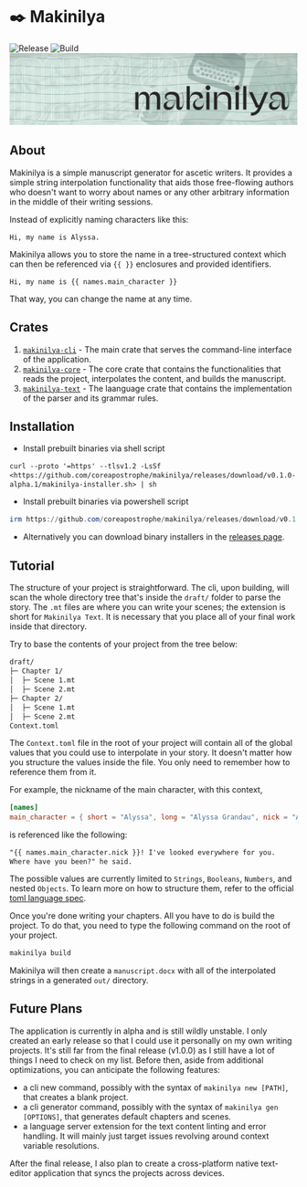 
# ✒️ Makinilya

![Release](https://github.com/coreapostrophe/makinilya/actions/workflows/release.yml/badge.svg) ![Build](https://github.com/coreapostrophe/makinilya/actions/workflows/build.yml/badge.svg)
![Makinilya Cover](./assets/makinilya-cover.jpg)

## About

Makinilya is a simple manuscript generator for ascetic writers. It provides a simple string interpolation functionality that aids those free-flowing authors who doesn't want to worry about names or any other arbitrary information in the middle of their writing sessions.

Instead of explicitly naming characters like this:

```plaintext
Hi, my name is Alyssa.
```

Makinilya allows you to store the name in a tree-structured context which can then be referenced via `{{ }}` enclosures and provided identifiers.

```plaintext
Hi, my name is {{ names.main_character }}
```

That way, you can change the name at any time.

## Crates

1. [`makinilya-cli`](./makinilya-cli/) - The main crate that serves the command-line interface of the application.
2. [`makinilya-core`](./makinilya-core/) - The core crate that contains the functionalities that reads the project, interpolates the content, and builds the manuscript.
3. [`makinilya-text`](./makinilya-text/) - The laanguage crate that contains the implementation of the parser and its grammar rules.

## Installation

- Install prebuilt binaries via shell script

```shell
curl --proto '=https' --tlsv1.2 -LsSf <https://github.com/coreapostrophe/makinilya/releases/download/v0.1.0-alpha.1/makinilya-installer.sh> | sh
```

- Install prebuilt binaries via powershell script

```powershell
irm https://github.com/coreapostrophe/makinilya/releases/download/v0.1.0-alpha.1/makinilya-installer.ps1 | iex
```

- Alternatively you can download binary installers in the [releases page](https://github.com/coreapostrophe/makinilya/releases).

## Tutorial

The structure of your project is straightforward. The cli, upon building, will scan the whole directory tree that's inside the `draft/` folder to parse the story. The `.mt` files are where you can write your scenes; the extension is short for `Makinilya Text`. It is necessary that you place all of your final work inside that directory.

Try to base the contents of your project from the tree below:

```plaintext
draft/
├─ Chapter 1/
│  ├─ Scene 1.mt
│  ├─ Scene 2.mt
├─ Chapter 2/
│  ├─ Scene 1.mt
│  ├─ Scene 2.mt
Context.toml
```

The `Context.toml` file in the root of your project will contain all of the global values that you could use to interpolate in your story. It doesn't matter how you structure the values inside the file. You only need to remember how to reference them from it.

For example, the nickname of the main character, with this context,

```toml
[names]
main_character = { short = "Alyssa", long = "Alyssa Grandau", nick = "Aly" }

```

is referenced like the following:

```plaintext
"{{ names.main_character.nick }}! I've looked everywhere for you. Where have you been?" he said.
```

The possible values are currently limited to `Strings`, `Booleans`, `Numbers`, and nested `Objects`. To learn more on how to structure them, refer to the official [toml language spec](https://toml.io/en/v1.0.0).

Once you're done writing your chapters. All you have to do is build the project. To do that, you need to type the following command on the root of your project.

```bash
makinilya build
```

Makinilya will then create a `manuscript.docx` with all of the interpolated strings in a generated `out/` directory.

## Future Plans

The application is currently in alpha and is still wildly unstable. I only created an early release so that I could use it personally on my own writing projects. It's still far from the final release (v1.0.0) as I still have a lot of things I need to check on my list. Before then, aside from additional optimizations, you can anticipate the following features:

- a cli new command, possibly with the syntax of `makinilya new [PATH]`, that creates a blank project.
- a cli generator command, possibly with the syntax of `makinilya gen [OPTIONS]`, that generates default chapters and scenes.
- a language server extension for the text content linting and error handling. It will mainly just target issues revolving around context variable resolutions.

After the final release, I also plan to create a cross-platform native text-editor application that syncs the projects across devices.
